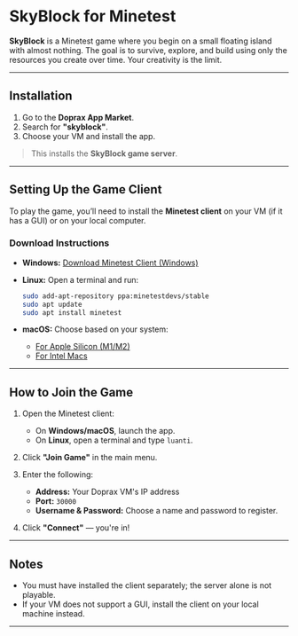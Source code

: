 # SkyBlock for Minetest

**SkyBlock** is a Minetest game where you begin on a small floating island with almost nothing. The goal is to survive, explore, and build using only the resources you create over time. Your creativity is the limit.

---

## Installation

1. Go to the **Doprax App Market**.
2. Search for **"skyblock"**.
3. Choose your VM and install the app.

> This installs the **SkyBlock game server**.

---

## Setting Up the Game Client

To play the game, you’ll need to install the **Minetest client** on your VM (if it has a GUI) or on your local computer.

### Download Instructions

* **Windows:**
  [Download Minetest Client (Windows)](https://github.com/luanti-org/luanti/releases/download/5.11.0/luanti-5.11.0-win64.zip)

* **Linux:**
  Open a terminal and run:

  ```bash
  sudo add-apt-repository ppa:minetestdevs/stable
  sudo apt update
  sudo apt install minetest
  ```

* **macOS:**
  Choose based on your system:

  * [For Apple Silicon (M1/M2)](https://github.com/luanti-org/luanti/releases/download/5.11.0/luanti_5.11.0-macos11.3_arm64.zip)
  * [For Intel Macs](https://github.com/luanti-org/luanti/releases/download/5.11.0/luanti_5.11.0-macos11.3_x86_64_flag_O1.zip)

---

## How to Join the Game

1. Open the Minetest client:

   * On **Windows/macOS**, launch the app.
   * On **Linux**, open a terminal and type `luanti`.

2. Click **"Join Game"** in the main menu.

3. Enter the following:

   * **Address:** Your Doprax VM's IP address
   * **Port:** `30000`
   * **Username & Password:** Choose a name and password to register.

4. Click **"Connect"** — you're in!

---

## Notes

* You must have installed the client separately; the server alone is not playable.
* If your VM does not support a GUI, install the client on your local machine instead.

---
